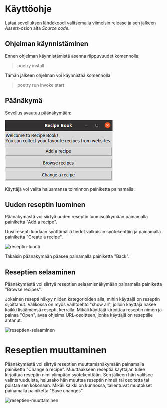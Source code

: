 # Käyttöohje

Lataa sovelluksen lähdekoodi valitsemalla viimeisin release
ja sen jälkeen *Assets*-osion alta *Source code*.

## Ohjelman käynnistäminen

Ennen ohjelman käynnistämistä asenna riippuvuudet komennolla:

> poetry install

Tämän jälkeen ohjelman voi käynnistää komennolla:

> poetry run invoke start

## Päänäkymä

Sovellus avautuu päänäkymään:

![paanakyma](./kuvat/kayttoohje-paanakyma.png)

Käyttäjä voi valita haluamansa toiminnon painiketta painamalla.

## Uuden reseptin luominen

Päänäkymästä voi siirtyä uuden reseptin luomisnäkymään painamalla painiketta "Add a recipe".

Uusi resepti luodaan syöttämällä tiedot valkoisiin syötekenttiin ja painamalla painiketta "Create a recipe".

![reseptin-luonti](.kuvat/kayttoohje-uusi-resepti.png)

Takaisin päänäkymään pääsee painamalla painiketta "Back".

## Reseptien selaaminen

Päänäkymästä voi siirtyä reseptien selaamisnäkymään painamalla painiketta "Browse recipes".

Jokainen resepti näkyy niiden kategorioiden alla, mihin käyttäjä on reseptin sijoittanut.
Valikossa on myös vaihtoehto "show all", jolloin käyttäjä näkee kaikki lisäämänsä reseptit kerralla.
Mikäli käyttäjä kirjoittaa reseptin nimen ja painaa "Open", avaa ohjelma URL-osoitteen, jonka käyttäjä on reseptille antanut.

![reseptien-selaaminen](.kuvat/kayttoohje-reseptien-selaaminen)

# Reseptien muuttaminen

Päänäkymästä voi siirtyä reseptien muuttamisnäkymään painamalla painiketta "Change a recipe".
Muuttaakseen reseptiä käyttäjän tulee kirjoittaa reseptin nimi ylimpään syötekenttään.
Sen jälkeen hän valitsee valintaruuduista, haluaako hän muuttaa reseptin nimeä tai osoitetta tai poistaa sen kokonaan.
Mikäli kaikki on kunnossa, tallentuvat muutokset painamalla painiketta "Save changes".

![reseptien-muuttaminen](.kuvat/kayttoohje-reseptien-muuttaminen)

